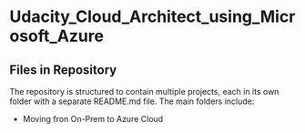 # Udacity_Cloud_Architect_using_Microsoft_Azure

## Files in Repository 
The repository is structured to contain multiple projects, each in its own folder with a separate README.md file. The main folders include:

- Moving fron On-Prem to Azure Cloud
